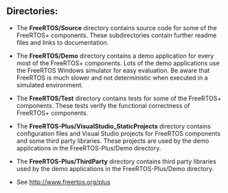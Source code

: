 ## Directories:

+ The **FreeRTOS/Source** directory contains source code for some of the
  FreeRTOS+ components.  These subdirectories contain further readme files and
  links to documentation.

+ The **FreeRTOS/Demo** directory contains a demo application for every most of
  the FreeRTOS+ components.  Lots of the demo applications use the FreeRTOS
  Windows simulator for easy evaluation.  Be aware that FreeRTOS is much slower
  and not deterministic when executed in a simulated environment.

+ The **FreeRTOS/Test** directory contains tests for some of the FreeRTOS+
  components. These tests verify the functional correctness of FreeRTOS+ components.

+ The **FreeRTOS-Plus/VisualStudio_StaticProjects** directory contains configuration
  files and Visual Studio projects for FreeRTOS components and some third party
  libraries. These projects are used by the demo applications in the
  FreeRTOS-Plus/Demo directory.

+ The **FreeRTOS-Plus/ThirdParty** directory contains third party libraries used by
  the demo applications in the FreeRTOS-Plus/Demo directory.

+ See http://www.freertos.org/plus